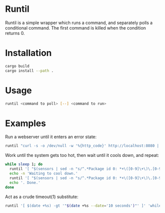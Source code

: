 # Runtil

Runtil is a simple wrapper which runs a command, and separately polls a conditional command. The first command is killed when the condition returns 0.

# Installation

```bash
cargo build
cargo install --path .
```

# Usage

```bash
runtil <command to poll> [--] <command to run>
```

# Examples

Run a webserver until it enters an error state:
```bash
runtil "curl -s -o /dev/null -w '%{http_code}' http://localhost:8080 | grep -qFx 500" -- "python webserver.py"
```

Work until the system gets too hot, then wait until it cools down, and repeat:

```bash
while sleep 1; do
  runtil '[ "$(sensors | sed -n "s/^.*Package id 0: *+\([0-9]\+\)\.[0-9]°C.*/\1/p")" -gt 90 ]' -- "./rag-embed.sh"
  echo -n 'Waiting to cool down.'
  runtil '[ "$(sensors | sed -n "s/^.*Package id 0: *+\([0-9]\+\)\.[0-9]°C.*/\1/p")" -lt 72 ]' 'while sleep 1; do echo -n "."; done'
  echo '. Done.'
done
```

Act as a crude timeout(1) substitute:
```bash
runtil '[ $(date +%s) -gt '"$(date +%s --date='10 seconds')"' ]' 'while sleep 1; do echo "Still alive."; done'
```

